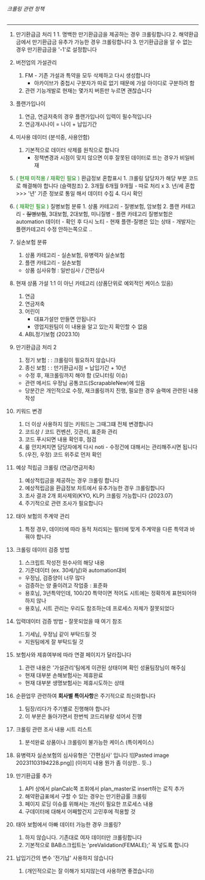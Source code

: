 ###### 크롤링 관련 정책
---


01.  만기환급금 처리 1
	1. 명백한 만기환급금을 제공하는 경우 크롤링합니다
	2. 해약환급금에서 만기환급금 유추가 가능한 경우 크롤링합니다
	3. 만기환급금을 알 수 없는 경우 만기환급금을 '-1'로 설정합니다


02. 버전업의 가설관리
	1. FM - 기존 가설과 특약을 모두 삭제하고 다시 생성합니다 
		- 아카이브가 중첩시 구분자가 따로 없기 때문에 가설 아이디로 구분하려 함
	2. 관련 기능개발로 현재는 몇가지 버튼만 누르면 괜찮습니다


03. 플랜가입나이
	1. 연금, 연금저축의 경우 플랜가입나이 입력이 필수적입니다 
	2. 연금개시나이 = 나이 + 납입기간 


04. 미사용 데이터 (분석중, 사용안함)
	1. 기본적으로 데이터 삭제를 원칙으로 합니다
		- 정책변경과 시점이 맞지 않으면 이후 잘못된 데이터로 뜨는 경우가 비일비재


05.  <span style="color:green">( 현재 미적용 / 재확인 필요 )</span> 환급정보 혼합표시
	1. 크롤링 담당자가 해당 부분 코드로 해결해야 합니다 (슬랙참조)
	2. 3개월 6개월 9개월 - 따로 처리 x
	3. 년/세 혼합 >>> '년' 기준 정보로 통일 해서 데이터 수집
	4. 다시 확인


06.  <span style="color:green">( 재확인 필요 )</span> 질병보험 분류 
	1. 상품 카테고리 - 질병보험, 암보험
	2. 플랜 카테고리 - ~~질병보험~~, 3대보험, 2대보험, 미니질병 
	- 플랜 카테고리 질병보험은 automation 데이터 
	- 확인 후 다시 노티 
	- 현재 플랜-질병은 있는 상태 
	- 개발자는 플랜카테고리 수정 안하는쪽으로 ..


07. 실손보험 분류
	1. 상품 카테고리 - 실손보험, 유병력자 실손보험
	2. 플랜 카테고리 - 실손보험
	- 상품 심사유형 : 일반심사 / 간편심사


08. 현재 상품 가설 1:1 이 아닌 카테고리 (상품단위로 예외적인 케이스 있음)
	1. 연금 
	2. 연금저축 
	3. 어린이 
		- 대표가설만 만들면 안됩니다 
		- 영업지원팀이 이 내용을 알고 있는지 확인할 수 없음
	4. ABL정기보험 (2023.10)


09. 만기환급금 처리 2
	1. 정기 보험 : : 크롤링이 필요하지 않습니다 
	2. 종신 보험 : : 만기환급시점 = 납입기간 + 10년
	 - 수정 후, 재크롤링까지 해야 함 (모니터링 이슈)
	 - 관련 메서드 우정님 공통코드(ScrapableNew)에 있음
	 - 당분간은 개인적으로 수정, 재크롤링까지 진행, 필요한 경우 슬랙에 관련된 내용 작성


10. 키워드 변경 
	1. 더 이상 사용하지 않는 키워드는 그때그떄 전체 변경합니다
	3. 코드상 / 코드 컨벤션, 깃관리, 표준화 관리
	4. 코드 푸시되면 내용 확인후, 점검 
	5. 룰 안지켜지면 담당자에게 다시 noti - 수정건에 대해서는 관리해주시면 됩니다
	6. (우진, 우정) 코드 위주로 먼저 확인


11. 예상 적립금 크롤링 (연금/연금저축) 
	1. 예상적립금을 제공하는 경우 크롤링 합니다 
	2. 예상적립금을 환급정보 차트에서 유추가능한 경우 크롤링합니다 
	3. 조사 결과 2개 회사제외(KYO, KLP) 크롤링 가능합니다 (2023.07)  
	4. 주기적으로 관련 조사가 필요합니다 


12. 태아 보험의 주계약 관리
	1. 특정 경우, 데이터에 따라 동적 처리되는 필터에 맞게 주계약을 다른 특약과 바꿔야 합니다 


13. 크롤링 데이터 검증 방법 
	1. 스크립트 작성전 원수사의 해당 내용 
	2. 기준데이터 (ex. 30세/남)와 automation대비 
	- 우정님, 검증양이 너무 많다 
	- 검증하는 양 줄이려고 작업중 : 표준화 
	- 용호님, 3년특약인데, 100/20 특약이면 적어도 시트에는 정확하게 표현되어야 하지 않나 
	- 용호님, 시트 관리는 우리도 참조하는데 프로세스 자체가 잘못되었다 


14. 입력데이터 검증 방법 - 잘못되었을 때 여기 참조
	1. 기세님, 우정님 같이 부탁드릴 것
	- 지원팀에게 잘 부탁드릴 것


15. 보험사와 제휴여부에 따라 연결 페이지가 달라집니다
	1. 관련 내용은 '가설관리'팀에게 이관된 상태이며 확인 성율팀장님이 해주심
	- 현재 대부분 손해보험사는 제휴완료
	- 현재 대부분 생명보험사는 제휴시도하는 상태


16. 순환업무 관련하여 **회사별 특이사항**은 주기적으로 최신화합니다
	1. 팀장/리다가 주기별로 진행해야 합니다
	2. 이 부분은 돌아가면서 한번씩 코드리뷰랑 섞어서 진행


17. 크롤링 관련 조사 내용 시트 리스트
	1. 분석완료 상품이나 크롤링이 불가능한 케이스 (특이케이스)


18. 유병력자 실손보험의 심사유형은 '간편심사' 입니다
	![[Pasted image 20231103194228.png]]
	(이미지 내용 뭔가 좀 이상한.. 듯..)


19. 만기환급률 추가
	1. API 상에서 planCalc쪽 조회에서 plan_master로 insert하는 로직 추가
	2. 해약환급표에서 구할 수 있는 경우는 만기환급률 크롤링
	3. 페이지 로딩 이슈를 위해서는 개선이 필요한 프로세스 내용 
	4. 구데이터에 대해서 어째할건지 고민후에 적용할 것


20. 태아 보험에서 아빠 데이터 가능한 경우 크롤링?
	1. 하지 않습니다. 기존대로 여자 데이터만 크롤링합니다
	2. 기본적으로 BAB스크립트는 'preValidation(FEMALE);' 꼭 넣도록 합니다


21. 납입기간의 변수 '전기납' 사용하지 않습니다
	1. (개인적으로는 잘 이해가 되지않는데 사용하면 좋겠습니다)
